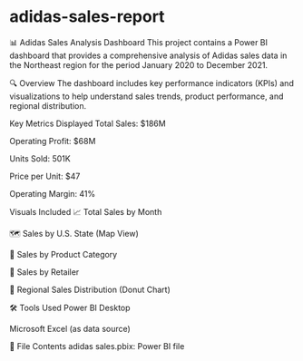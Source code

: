 # adidas-sales-report

📊 Adidas Sales Analysis Dashboard
This project contains a Power BI dashboard that provides a comprehensive analysis of Adidas sales data in the Northeast region for the period January 2020 to December 2021.

🔍 Overview
The dashboard includes key performance indicators (KPIs) and visualizations to help understand sales trends, product performance, and regional distribution.

Key Metrics Displayed
Total Sales: $186M

Operating Profit: $68M

Units Sold: 501K

Price per Unit: $47

Operating Margin: 41%

Visuals Included
📈 Total Sales by Month

🗺️ Sales by U.S. State (Map View)

🔄 Sales by Product Category

🛒 Sales by Retailer

🧭 Regional Sales Distribution (Donut Chart)


🛠 Tools Used
Power BI Desktop

Microsoft Excel (as data source)

📁 File Contents
adidas sales.pbix: Power BI file 
